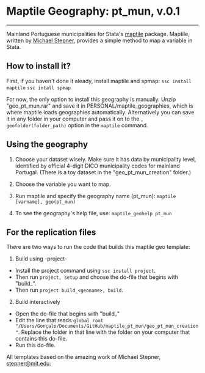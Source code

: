 # Maptile Geography: pt_mun, v.0.1
--------------------------------

Mainland Portuguese municipalities for Stata's [maptile](https://michaelstepner.com/maptile/) package. 
Maptile, written by [Michael Stepner](https://github.com/michaelstepner/maptile), provides a simple method to map a variable in Stata. 

## How to install it?
First, if you haven't done it aleady, install maptile and spmap:
`ssc install maptile`
`ssc intall spmap`

For now, the only option to install this geography is manually. 
Unzip "geo_pt_mun.rar" and save it in PERSONAL/maptile_geographies, which is where maptile loads geographies automatically.
Alternatively you can save it in any folder in your computer and pass it on to the `, geofolder(folder_path)` option in the `maptile` command. 

## Using the geography

 1. Choose your dataset wisely. Make sure it has data by municipality level, identified by official 4-digit DICO municipality codes for mainland Portugal. (There is a toy dataset in the "geo_pt_mun_creation" folder.)

2. Choose the variable you want to map. 

 3. Run maptile and specify the geography name (pt_mun):
    `maptile [varname], geo(pt_mun)`
    
 4. To see the geography's help file, use: 
    `maptile_geohelp pt_mun`

## For the replication files

There are two ways to run the code that builds this maptile geo template:

1. Build using -project-

- Install the project command using `ssc install project`.
- Then run `project, setup` and choose the do-file that begins with "build_".
- Then run `project build_<geoname>, build`.

2. Build interactively

- Open the do-file that begins with "build_"
- Edit the line that reads `global root "/Users/Gonçalo/Documents/GitHub/maptile_pt_mun/geo_pt_mun_creation"`.  Replace the folder in that line with the folder on your computer that contains this do-file.
- Run this do-file.

All templates based on the amazing work of Michael Stepner, stepner@mit.edu.

